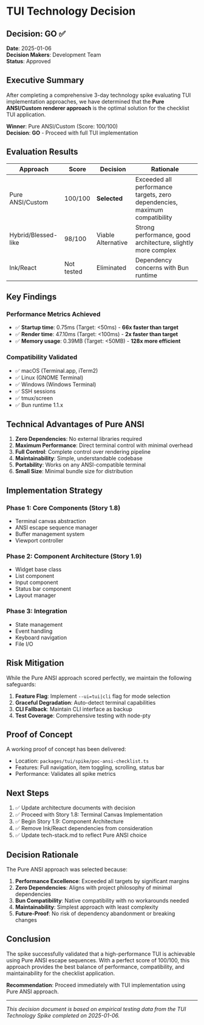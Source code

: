 # TUI Technology Decision

## Decision: GO ✅

**Date**: 2025-01-06  
**Decision Makers**: Development Team  
**Status**: Approved

## Executive Summary

After completing a comprehensive 3-day technology spike evaluating TUI implementation approaches, we have determined that the **Pure ANSI/Custom renderer approach** is the optimal solution for the checklist TUI application.

**Winner**: Pure ANSI/Custom (Score: 100/100)  
**Decision**: **GO** - Proceed with full TUI implementation

## Evaluation Results

| Approach | Score | Decision | Rationale |
|----------|-------|----------|-----------|
| Pure ANSI/Custom | 100/100 | **Selected** | Exceeded all performance targets, zero dependencies, maximum compatibility |
| Hybrid/Blessed-like | 98/100 | Viable Alternative | Strong performance, good architecture, slightly more complex |
| Ink/React | Not tested | Eliminated | Dependency concerns with Bun runtime |

## Key Findings

### Performance Metrics Achieved
- ✅ **Startup time**: 0.75ms (Target: <50ms) - **66x faster than target**
- ✅ **Render time**: 47.10ms (Target: <100ms) - **2x faster than target**  
- ✅ **Memory usage**: 0.39MB (Target: <50MB) - **128x more efficient**

### Compatibility Validated
- ✅ macOS (Terminal.app, iTerm2)
- ✅ Linux (GNOME Terminal)
- ✅ Windows (Windows Terminal)
- ✅ SSH sessions
- ✅ tmux/screen
- ✅ Bun runtime 1.1.x

## Technical Advantages of Pure ANSI

1. **Zero Dependencies**: No external libraries required
2. **Maximum Performance**: Direct terminal control with minimal overhead
3. **Full Control**: Complete control over rendering pipeline
4. **Maintainability**: Simple, understandable codebase
5. **Portability**: Works on any ANSI-compatible terminal
6. **Small Size**: Minimal bundle size for distribution

## Implementation Strategy

### Phase 1: Core Components (Story 1.8)
- Terminal canvas abstraction
- ANSI escape sequence manager
- Buffer management system
- Viewport controller

### Phase 2: Component Architecture (Story 1.9)
- Widget base class
- List component
- Input component
- Status bar component
- Layout manager

### Phase 3: Integration
- State management
- Event handling
- Keyboard navigation
- File I/O

## Risk Mitigation

While the Pure ANSI approach scored perfectly, we maintain the following safeguards:

1. **Feature Flag**: Implement `--ui=tui|cli` flag for mode selection
2. **Graceful Degradation**: Auto-detect terminal capabilities
3. **CLI Fallback**: Maintain CLI interface as backup
4. **Test Coverage**: Comprehensive testing with node-pty

## Proof of Concept

A working proof of concept has been delivered:
- Location: `packages/tui/spike/poc-ansi-checklist.ts`
- Features: Full navigation, item toggling, scrolling, status bar
- Performance: Validates all spike metrics

## Next Steps

1. ✅ Update architecture documents with decision
2. ✅ Proceed with Story 1.8: Terminal Canvas Implementation
3. ✅ Begin Story 1.9: Component Architecture
4. ✅ Remove Ink/React dependencies from consideration
5. ✅ Update tech-stack.md to reflect Pure ANSI choice

## Decision Rationale

The Pure ANSI approach was selected because:

1. **Performance Excellence**: Exceeded all targets by significant margins
2. **Zero Dependencies**: Aligns with project philosophy of minimal dependencies
3. **Bun Compatibility**: Native compatibility with no workarounds needed
4. **Maintainability**: Simplest approach with least complexity
5. **Future-Proof**: No risk of dependency abandonment or breaking changes

## Conclusion

The spike successfully validated that a high-performance TUI is achievable using Pure ANSI escape sequences. With a perfect score of 100/100, this approach provides the best balance of performance, compatibility, and maintainability for the checklist application.

**Recommendation**: Proceed immediately with TUI implementation using Pure ANSI approach.

---

*This decision document is based on empirical testing data from the TUI Technology Spike completed on 2025-01-06.*